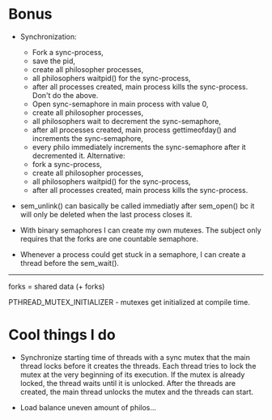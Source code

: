 # Bonus

- Synchronization:
  - Fork a sync-process,
  - save the pid,
  - create all philosopher processes,
  - all philosophers waitpid() for the sync-process,
  - after all processes created, main process kills the sync-process.
  Don't do the above.
  - Open sync-semaphore in main process with value 0,
  - create all philosopher processes,
  - all philosophers wait to decrement the sync-semaphore,
  - after all processes created, main process gettimeofday() and increments the sync-semaphore,
  - every philo immediately increments the sync-semaphore after it decremented it.
  Alternative:
  - fork a sync-process,
  - create all philosopher processes,
  - all philosophers waitpid() for the sync-process,
  - after all processes created, main process kills the sync-process.


- sem_unlink() can basically be called immediatly after sem_open() bc it will only be deleted when the last process closes it.

- With binary semaphores I can create my own mutexes. The subject only requires that the forks are one countable semaphore.


- Whenever a process could get stuck in a semaphore, I can create a thread before the sem_wait().


---


forks = shared data (+ forks)

PTHREAD_MUTEX_INITIALIZER - mutexes get initialized at compile time.


# Cool things I do
- Synchronize starting time of threads with a sync mutex that the main thread locks before it creates the threads.
  Each thread tries to lock the mutex at the very beginning of its execution. If the mutex is already locked, the thread waits until it is unlocked.
  After the threads are created, the main thread unlocks the mutex and the threads can start.

- Load balance uneven amount of philos...
